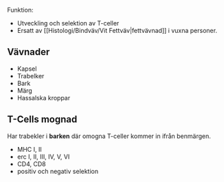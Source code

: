 Funktion:
- Utveckling och selektion av T-celler
- Ersatt av [[Histologi/Bindväv/Vit Fettväv|fettvävnad]] i vuxna personer.

## Vävnader
* Kapsel
* Trabelker
* Bark
* Märg
* Hassalska kroppar

## T-Cells mognad

Har trabekler i **barken** där omogna T-celler kommer in ifrån benmärgen.
* MHC I, II
* erc I, II, III, IV, V, VI
* CD4, CD8
* positiv och negativ selektion


